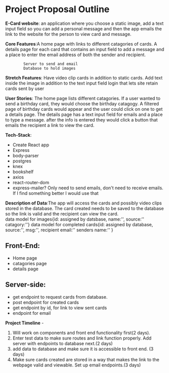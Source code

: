 # Project Proposal Outline

**E-Card website**:
an application where you choose a static image, add a text input field so you can add a personal message and then the app emails the link to the website for the person to view card and message.


**Core Features**:A home page with links to different catagories of cards.
            A details page for each card that contains an input field to add a message and a place to enter the email address of both the sender and recipient.

            Server to send and email 
            Database to hold images

**Stretch Features**: Have video clip cards in addition to static cards.
                      Add text inside the image in addition to the text input field
                      login that lets site retain cards sent by user


**User Stories**: The home page lists different catagories.  If a user wanted to send a birthday card, they would choose the birthday catagogy.  A filtered page of birthday cards would appear and the user could click on one to get a details page.  The details page has a text input field for emails and a place to type a message.  after the info is entered they would click a button that emails the recipient a link to view the card.

**Tech-Stack**: 

- Create React app
- Express
- body-parser
- postgres
- knex
- bookshelf
- axios
- react-router-dom
- express-mailer?  Only need to send emails, don't need to receive emails.  If I find something better I would use that


**Description of Data**:The app will access the cards and possibly video clips stored in the database.
                        The card created needs to be saved to the database so the link is valid and the recipient can view the card.  
                        data model for images{id: assigned by datsbase, name:'', source:'' catagory:''}
                        data model for completed cards{id: assigned by database, source:'', msg:'', recipient email:'' senders name:'' }
                       

## Front-End: 
 - Home page
 - catagories page
 - details page

## Server-side:
 - get endpoint to request cards from database.
 - post endpoint for created cards
 - get endpoint by id, for link to view sent cards
 - endpoint for email
 
 

**Project Timeline** -
1. Will work on components and front end functionality first(2 days). 
2. Enter test data to make sure routes and link function properly.  Add server with endpoints to database next.(2 days)
3. add data to database and make sure it is accessible to front end. (3 days)
4. Make sure cards created are stored in a way that makes the link to the webpage valid and viewable.  Set up email endpoints.(3 days)